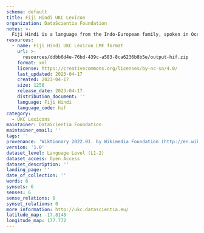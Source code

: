 ```yaml
---
schema: default
title: Fiji Hindi UKC Lexicon
organization: DataScientia Foundation
notes: >-
  Fiji Hindi is a language from the Indo-European family, spoken in Oceania. The UKC Lexicon of Fiji Hindi is represented as a lexico-semantic network. It consists of words, word senses, synsets, as well as sense-level and synset-level relationships.
resources:
  - name: Fiji Hindi UKC Lexicon LMF format
    url: >-
      resources/ddbb6d4e-76bd-439c-a583-8ca6236b8b5e/output-hif.zip
    format: xml
    license: https://creativecommons.org/licenses/by-nc-sa/4.0/
    last_updated: 2023-04-17
    created: 2023-04-17
    size: 1258
    release_date: 2023-04-17
    distribution_document: ''
    language: Fiji Hindi
    language_code: hif
category:
  - UKC Lexicons
maintainer: DataScientia Foundation
maintainer_email: ''
tags: ''
provenance: 'Wiktionary 2022.01. by Wikimedia Foundation (http://en.wiktionary.org); CogNet 2.1 by Khuyagbaatar Batsuren, National University of Mongolia (http://cognet.ukc.disi.unitn.it); Princeton WordNet 2.1 by Princeton University (https://wordnet.princeton.edu)'
version: '1.0'
dataset_level: Language Level (L1-2)
dataset_access: Open Access
dataset_description: ''
landing_page: ''
date_of_collection: ''
words: 6
synsets: 6
senses: 6
sense_relations: 0
synset_relations: 0
more_information: http://ukc.datascientia.eu/
latitude_map: -17.8148
longitude_map: 177.772
---
```

